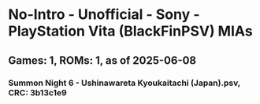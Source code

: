 # No-Intro - Unofficial - Sony - PlayStation Vita (BlackFinPSV) MIAs
## Games: 1, ROMs: 1, as of 2025-06-08

### Summon Night 6 - Ushinawareta Kyoukaitachi (Japan).psv, CRC: 3b13c1e9

